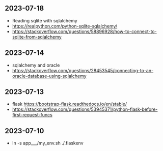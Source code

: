 
## 2023-07-18
- Reading sqlite with sqlalchemy
- https://realpython.com/python-sqlite-sqlalchemy/
- https://stackoverflow.com/questions/58896928/how-to-connect-to-sqlite-from-sqlalchemy

## 2023-07-14
- sqlalchemy and oracle
- https://stackoverflow.com/questions/28453545/connecting-to-an-oracle-database-using-sqlalchemy

## 2023-07-13
- flask https://bootstrap-flask.readthedocs.io/en/stable/
- https://stackoverflow.com/questions/53945371/python-flask-before-first-request-funcs
 
## 2023-07-10
- ln -s app___/my_env.sh ./.flaskenv